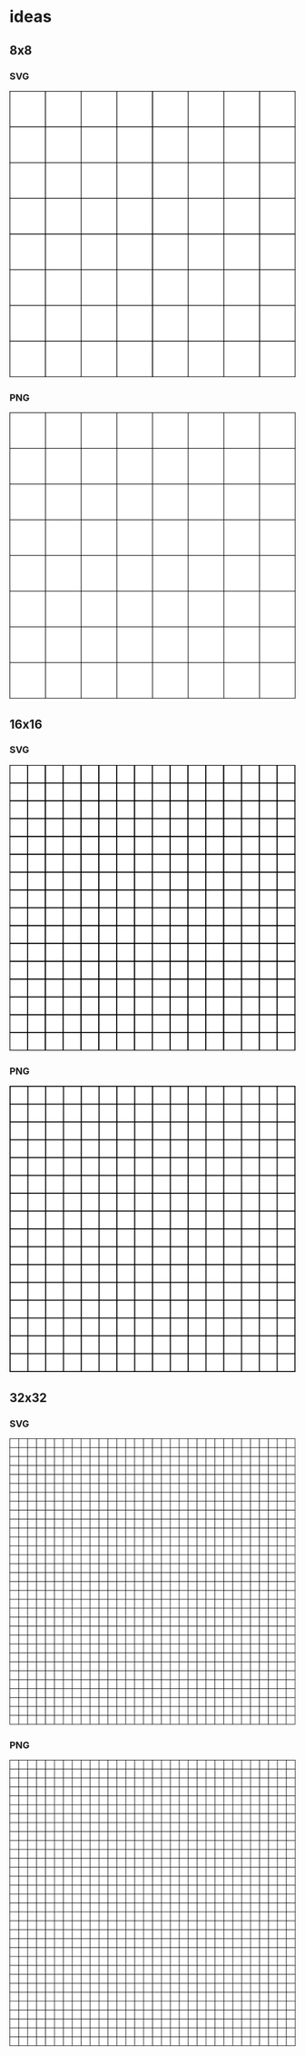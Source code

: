 # ideas

## 8x8

### SVG
![](pixel-art/8x8.svg)

### PNG
![](pixel-art/8x8.png)

## 16x16 

### SVG
![](pixel-art/16x16.svg)

### PNG
![](pixel-art/16x16.png)

## 32x32

### SVG
![](pixel-art/32x32.svg)

### PNG
![](pixel-art/32x32.png)
